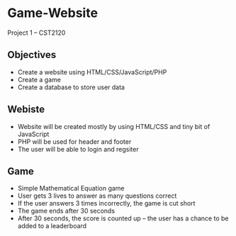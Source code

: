 # Game-Website
Project 1 – CST2120

## Objectives
* Create a website using HTML/CSS/JavaScript/PHP
* Create a game
* Create a database to store user data

## Webiste
* Website will be created mostly by using HTML/CSS and tiny bit of JavaScript
* PHP will be used for header and footer
* The user will be able to login and regsiter

## Game
* Simple Mathematical Equation game
* User gets 3 lives to answer as many questions correct
* If the user answers 3 times incorrectly, the game is cut short
* The game ends after 30 seconds
* After 30 seconds, the score is counted up – the user has a chance to be added to a leaderboard
